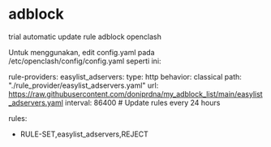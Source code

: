# adblock
trial automatic update rule adblock openclash


Untuk menggunakan, edit config.yaml pada /etc/openclash/config/config.yaml seperti ini:

rule-providers:
  easylist_adservers:
    type: http
    behavior: classical
    path: "./rule_provider/easylist_adservers.yaml"
    url: https://raw.githubusercontent.com/doniprdna/my_adblock_list/main/easylist_adservers.yaml
    interval: 86400 # Update rules every 24 hours
    
rules:
- RULE-SET,easylist_adservers,REJECT
